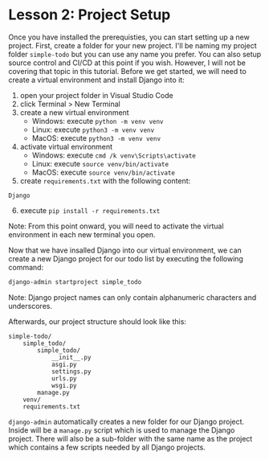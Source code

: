 # Lesson 2: Project Setup

Once you have installed the prerequisties, you can start setting up a new project. First, create a folder for your new project. I'll be naming my project folder `simple-todo` but you can use any name you prefer. You can also setup source control and CI/CD at this point if you wish. However, I will not be covering that topic in this tutorial. Before we get started, we will need to create a virtual environment and install Django into it:
01. open your project folder in Visual Studio Code
02. click Terminal > New Terminal
03. create a new virtual environment
    * Windows: execute `python -m venv venv`
    * Linux: execute `python3 -m venv venv`
    * MacOS: execute `python3 -m venv venv`
04. activate virtual environment
    * Windows: execute `cmd /k venv\Scripts\activate`
    * Linux: execute `source venv/bin/activate`
    * MacOS: execute `source venv/bin/activate`
05. create `requirements.txt` with the following content:
```
Django
```
06. execute `pip install -r requirements.txt`

Note: From this point onward, you will need to activate the virtual environment in each new terminal you open.

Now that we have insalled Django into our virtual environment, we can create a new Django project for our todo list by executing the following command:
```sh
django-admin startproject simple_todo
```

Note: Django project names can only contain alphanumeric characters and underscores.

Afterwards, our project structure should look like this:
```
simple-todo/
    simple_todo/
        simple_todo/
            __init__.py
            asgi.py
            settings.py
            urls.py
            wsgi.py
        manage.py
    venv/
    requirements.txt
```

`django-admin` automatically creates a new folder for our Django project. Inside will be a `manage.py` script which is used to manage the Django project. There will also be a sub-folder with the same name as the project which contains a few scripts needed by all Django projects.
